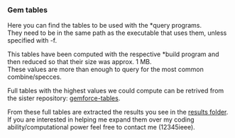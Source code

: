 ### Gem tables

Here you can find the tables to be used with the *query programs.  
They need to be in the same path as the executable that uses them, unless specified with -f.

This tables have been computed with the respective *build program and then reduced so that their size was approx. 1 MB.  
These values are more than enough to query for the most common combine/specces.

Full tables with the highest values we could compute can be retrived from the sister repository:
[gemforce-tables](https://github.com/gemforce-team/gemforce-tables).

From these full tables are extracted the results you see in the [results folder](../tree/master/results).  
If you are interested in helping me expand them over my coding ability/computational power feel free to contact me (12345ieee).


